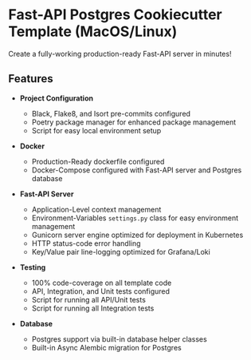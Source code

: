 # Fast-API Postgres Cookiecutter Template (MacOS/Linux)
Create a fully-working production-ready Fast-API server in minutes!

## Features

* **Project Configuration**
    * Black, Flake8, and Isort pre-commits configured
    * Poetry package manager for enhanced package management
    * Script for easy local environment setup
  
* **Docker**
    * Production-Ready dockerfile configured
    * Docker-Compose configured with Fast-API server and Postgres database
    
* **Fast-API Server**
    * Application-Level context management 
    * Environment-Variables `settings.py` class for easy environment management 
    * Gunicorn server engine optimized for deployment in Kubernetes
    * HTTP status-code error handling
    * Key/Value pair line-logging optimized for Grafana/Loki

* **Testing**
    * 100% code-coverage on all template code
    * API, Integration, and Unit tests configured
    * Script for running all API/Unit tests
    * Script for running all Integration tests
  
* **Database** 
    * Postgres support via built-in database helper classes
    * Built-in Async Alembic migration for Postgres
